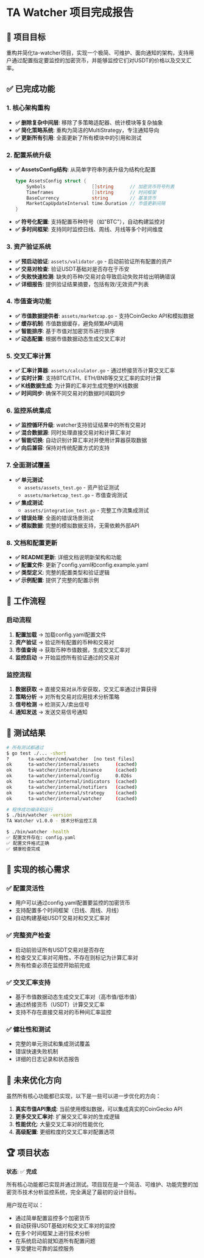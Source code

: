 # TA Watcher 项目完成报告

## 🎯 项目目标
重构并简化ta-watcher项目，实现一个极简、可维护、面向通知的架构，支持用户通过配置指定要监控的加密货币，并能够监控它们对USDT的价格以及交叉汇率。

## ✅ 已完成功能

### 1. 核心架构重构
- **✅ 删除复杂中间层**: 移除了多策略适配器、统计模块等复杂抽象
- **✅ 简化策略系统**: 重构为简洁的MultiStrategy，专注通知导向
- **✅ 更新所有引用**: 全面更新了所有模块中的引用和测试

### 2. 配置系统升级
- **✅ AssetsConfig结构**: 从简单字符串列表升级为结构化配置
  ```go
  type AssetsConfig struct {
      Symbols                 []string      // 加密货币符号列表
      Timeframes              []string      // 时间框架
      BaseCurrency            string        // 基准货币
      MarketCapUpdateInterval time.Duration // 市值更新间隔
  }
  ```
- **✅ 符号化配置**: 支持配置币种符号（如"BTC"），自动构建监控对
- **✅ 多时间框架**: 支持同时监控日线、周线、月线等多个时间维度

### 3. 资产验证系统
- **✅ 预启动验证**: `assets/validator.go` - 启动前验证所有配置的资产
- **✅ 交易对检查**: 验证USDT基础对是否存在于币安
- **✅ 失败快速检测**: 缺失的币种/交易对会导致启动失败并给出明确错误
- **✅ 详细报告**: 提供验证结果摘要，包括有效/无效资产列表

### 4. 市值查询功能
- **✅ 市值数据提供者**: `assets/marketcap.go` - 支持CoinGecko API和模拟数据
- **✅ 缓存机制**: 市值数据缓存，避免频繁API调用
- **✅ 智能排序**: 基于市值对加密货币进行排序
- **✅ 动态配置**: 根据市值数据动态生成交叉汇率对

### 5. 交叉汇率计算
- **✅ 汇率计算器**: `assets/calculator.go` - 通过桥接货币计算交叉汇率
- **✅ 实时计算**: 支持BTC/ETH、ETH/BNB等交叉汇率的实时计算
- **✅ K线数据生成**: 为计算的汇率对生成完整的K线数据
- **✅ 时间同步**: 确保不同交易对的数据时间戳同步

### 6. 监控系统集成
- **✅ 监控循环升级**: watcher支持验证结果中的所有交易对
- **✅ 混合数据源**: 同时处理直接交易对和计算汇率对
- **✅ 智能切换**: 自动识别计算汇率对并使用计算器获取数据
- **✅ 向后兼容**: 保持对传统配置方式的支持

### 7. 全面测试覆盖
- **✅ 单元测试**: 
  - `assets/assets_test.go` - 资产验证测试
  - `assets/marketcap_test.go` - 市值查询测试
- **✅ 集成测试**: 
  - `assets/integration_test.go` - 完整工作流集成测试
- **✅ 错误处理**: 全面的错误场景测试
- **✅ 模拟数据**: 完整的模拟数据支持，无需依赖外部API

### 8. 文档和配置更新
- **✅ README更新**: 详细文档说明新架构和功能
- **✅ 配置文件**: 更新了config.yaml和config.example.yaml
- **✅ 类型定义**: 完整的配置类型和验证逻辑
- **✅ 示例配置**: 提供了完整的配置示例

## 🔄 工作流程

### 启动流程
1. **配置加载** → 加载config.yaml配置文件
2. **资产验证** → 验证所有配置的币种和交易对
3. **市值查询** → 获取币种市值数据，生成交叉汇率对
4. **监控启动** → 开始监控所有验证通过的交易对

### 监控流程
1. **数据获取** → 直接交易对从币安获取，交叉汇率通过计算获得
2. **策略分析** → 对所有交易对应用技术分析策略
3. **信号检测** → 检测买入/卖出信号
4. **通知发送** → 发送交易信号通知

## 🧪 测试结果
```bash
# 所有测试都通过
$ go test ./... -short
?       ta-watcher/cmd/watcher  [no test files]
ok      ta-watcher/internal/assets      (cached)
ok      ta-watcher/internal/binance     (cached)  
ok      ta-watcher/internal/config      0.026s
ok      ta-watcher/internal/indicators  (cached)
ok      ta-watcher/internal/notifiers   (cached)
ok      ta-watcher/internal/strategy    (cached)
ok      ta-watcher/internal/watcher     (cached)

# 程序成功编译和运行
$ ./bin/watcher -version
TA Watcher v1.0.0 - 技术分析监控工具

$ ./bin/watcher -health
✅ 配置文件存在: config.yaml
✅ 配置文件格式正确  
✅ 健康检查完成
```

## 🎯 实现的核心需求

### ✅ 配置灵活性
- 用户可以通过config.yaml配置要监控的加密货币
- 支持配置多个时间框架（日线、周线、月线）
- 自动构建基础USDT交易对和交叉汇率对

### ✅ 完整资产检查
- 启动前验证所有USDT交易对是否存在
- 检查交叉汇率对可用性，不存在则标记为计算汇率对
- 所有检查必须在监控开始前完成

### ✅ 交叉汇率支持
- 基于市值数据动态生成交叉汇率对（高市值/低市值）
- 通过桥接货币（USDT）计算交叉汇率
- 支持不存在直接交易对的币种间汇率监控

### ✅ 健壮性和测试
- 完整的单元测试和集成测试覆盖
- 错误快速失败机制
- 详细的日志记录和状态报告

## 🔮 未来优化方向

虽然所有核心功能都已实现，以下是一些可以进一步优化的方向：

1. **真实市值API集成**: 当前使用模拟数据，可以集成真实的CoinGecko API
2. **更多交叉汇率对**: 扩展交叉汇率对的生成逻辑
3. **性能优化**: 大量交叉汇率对的性能优化
4. **高级配置**: 更细粒度的交叉汇率对配置选项

## 🏆 项目状态

**状态**: ✅ **完成**

所有核心功能都已实现并通过测试。项目现在是一个简洁、可维护、功能完整的加密货币技术分析监控系统，完全满足了最初的设计目标。

用户现在可以：
- 通过简单配置监控多个加密货币
- 自动获得USDT基础对和交叉汇率对的监控
- 在多个时间框架上进行技术分析
- 在系统启动前就知道所有配置问题
- 享受健壮可靠的监控服务
